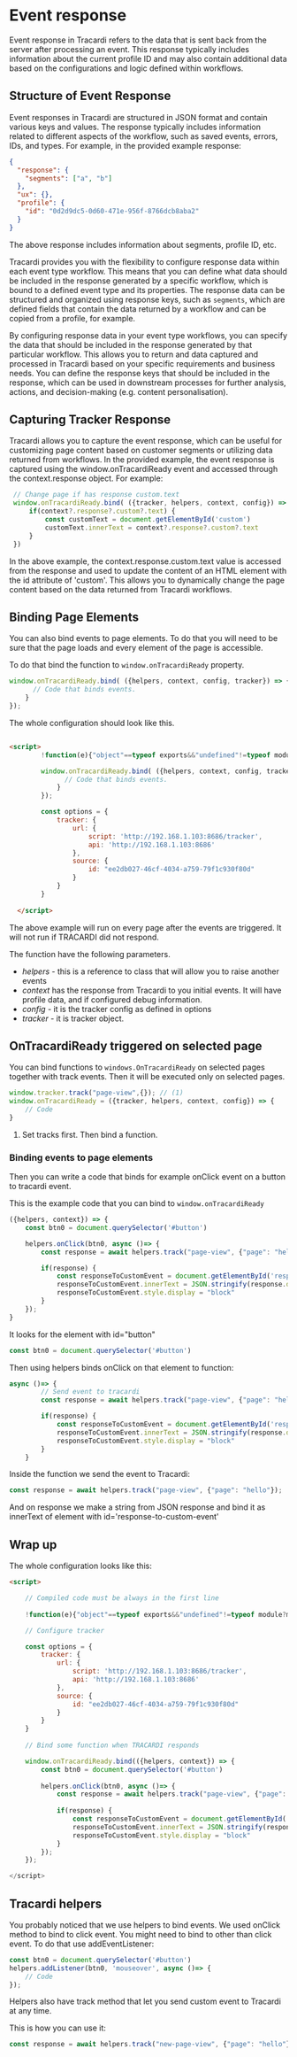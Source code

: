 # Event response

Event response in Tracardi refers to the data that is sent back from the server after processing an event. This response
typically includes information about the current profile ID and may also contain additional data based on the
configurations and logic defined within workflows. 

## Structure of Event Response

Event responses in Tracardi are structured in JSON format and contain various keys and values. The response typically
includes information related to different aspects of the workflow, such as saved events, errors, IDs, and types. For
example, in the provided example response:

```json
{
  "response": {
    "segments": ["a", "b"]
  },
  "ux": {},
  "profile": {
    "id": "0d2d9dc5-0d60-471e-956f-8766dcb8aba2"
  }
}
```

The above response includes information about segments, profile ID, etc. 

Tracardi provides you with the flexibility to configure response data within each event type workflow. This means that
you can define what data should be included in the response generated by a specific workflow, which is bound to a
defined event type and its properties. The response data can be structured and organized using response keys, such as
`segments`, which are defined fields that contain the data returned by a workflow and can be copied from a profile, for
example.

By configuring response data in your event type workflows, you can specify the data that should be included in the
response generated by that particular workflow. This allows you to return and data captured and processed in Tracardi
based on your specific requirements and business needs. You can define the response keys that should be included in the
response, which can be used in downstream processes for further analysis, actions, and decision-making 
(e.g. content personalisation).

## Capturing Tracker Response

Tracardi allows you to capture the event response, which can be useful for customizing page content based on customer
segments or utilizing data returned from workflows. In the provided example, the event response is captured using the
window.onTracardiReady event and accessed through the context.response object. For example:

```javascript title="Example" 
 // Change page if has response custom.text
 window.onTracardiReady.bind( ({tracker, helpers, context, config}) => {
     if(context?.response?.custom?.text) {
         const customText = document.getElementById('custom')
         customText.innerText = context?.response?.custom?.text
     }
 })
```

In the above example, the context.response.custom.text value is accessed from the response and used to update the
content of an HTML element with the id attribute of 'custom'. This allows you to dynamically change the page content
based on the data returned from Tracardi workflows.

## Binding Page Elements

You can also bind events to page elements. To do that you will need to be sure that the page loads and every element of
the page is accessible.

To do that bind the function to `window.onTracardiReady` property.

```javascript title="Example" linenums="1"
window.onTracardiReady.bind( ({helpers, context, config, tracker}) => {
      // Code that binds events.
    }
});
```

The whole configuration should look like this.

```html title="Example" linenums="1"

<script>
        !function(e){"object"==typeof exports&&"undefined"!=typeof module?module.exports=e():"function"==typeof define&&define.amd?define([],e):("undefined"!=typeo...

        window.onTracardiReady.bind( ({helpers, context, config, tracker}) => {
              // Code that binds events.
            }
        });

        const options = {
            tracker: {
                url: {
                    script: 'http://192.168.1.103:8686/tracker',
                    api: 'http://192.168.1.103:8686'
                },
                source: {
                    id: "ee2db027-46cf-4034-a759-79f1c930f80d"
                }
            }
        }
        
  </script>
```

The above example will run on every page after the events are triggered. It will not run if TRACARDI did not respond.

The function have the following parameters.

* *helpers* - this is a reference to class that will allow you to raise another events
* *context* has the response from Tracardi to you initial events. It will have profile data, and if configured debug
  information.
* *config* - it is the tracker config as defined in options
* *tracker* - it is tracker object.

## OnTracardiReady triggered on selected page

You can bind functions to `windows.OnTracardiReady` on selected pages together with track events. Then it will be
executed only on selected pages.

```javascript
window.tracker.track("page-view",{}); // (1)
window.onTracardiReady = ({tracker, helpers, context, config}) => {
    // Code
}
```

1. Set tracks first. Then bind a function.

### Binding events to page elements

Then you can write a code that binds for example onClick event on a button to tracardi event.

This is the example code that you can bind to `window.onTracardiReady`

```javascript title="Example" linenums="1"
({helpers, context}) => {
    const btn0 = document.querySelector('#button')

    helpers.onClick(btn0, async ()=> {
        const response = await helpers.track("page-view", {"page": "hello"});

        if(response) {
            const responseToCustomEvent = document.getElementById('response-to-custom-event');
            responseToCustomEvent.innerText = JSON.stringify(response.data, null, " ");
            responseToCustomEvent.style.display = "block"
        }
    });
}
```

It looks for the element with id="button"

```javascript title="Example" linenums="1"
const btn0 = document.querySelector('#button')
```

Then using helpers binds onClick on that element to function:

```javascript title="Example" linenums="1"
async ()=> {
        // Send event to tracardi
        const response = await helpers.track("page-view", {"page": "hello"});

        if(response) {
            const responseToCustomEvent = document.getElementById('response-to-custom-event');
            responseToCustomEvent.innerText = JSON.stringify(response.data, null, " ");
            responseToCustomEvent.style.display = "block"
        }
    }
``` 

Inside the function we send the event to Tracardi:

```javascript title="Example" linenums="1"
const response = await helpers.track("page-view", {"page": "hello"});
```

And on response we make a string from JSON response and bind it as innerText of element with
id='response-to-custom-event'

## Wrap up

The whole configuration looks like this:

```html title="Whole code" linenums="1"
<script>

    // Compiled code must be always in the first line
    
    !function(e){"object"==typeof exports&&"undefined"!=typeof module?module.exports=e():"function"==typeof define&&define.amd?define([],e):("undefined"!=typeo...

    // Configure tracker

    const options = {
        tracker: {
            url: {
                script: 'http://192.168.1.103:8686/tracker',
                api: 'http://192.168.1.103:8686'
            },
            source: {
                id: "ee2db027-46cf-4034-a759-79f1c930f80d"
            }
        }
    }
    
    // Bind some function when TRACARDI responds

    window.onTracardiReady.bind(({helpers, context}) => {
        const btn0 = document.querySelector('#button')
    
        helpers.onClick(btn0, async ()=> {
            const response = await helpers.track("page-view", {"page": "hello"});
    
            if(response) {
                const responseToCustomEvent = document.getElementById('response-to-custom-event');
                responseToCustomEvent.innerText = JSON.stringify(response.data, null, " ");
                responseToCustomEvent.style.display = "block"
            }
        });
    });

</script>
```

## Tracardi helpers

You probably noticed that we use helpers to bind events. We used onClick method to bind to click event. You might need
to bind to other than click event. To do that use addEventListener:

```javascript title="Example" linenums="1"
const btn0 = document.querySelector('#button')                 
helpers.addListener(btn0, 'mouseover', async ()=> {
    // Code
});
```

Helpers also have track method that let you send custom event to Tracardi at any time.

This is how you can use it:

```javascript title="Example" linenums="1"
const response = await helpers.track("new-page-view", {"page": "hello"});
```